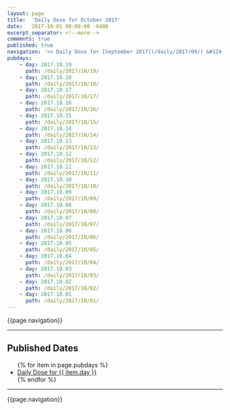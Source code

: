 ```yaml
---
layout: page
title:  'Daily Dose for October 2017'
date:   2017-10-01 00:00:00 -0400
excerpt_separator: <!--more-->
comments: true
published: true
navigation: '<< Daily Dose for [September 2017](/daily/2017/09/) &#124; [2017](/daily/2017/) &#124; Daily Dose for November 2017 >>'
pubdays: 
    - day: 2017.10.19
      path: /daily/2017/10/19/
    - day: 2017.10.18
      path: /daily/2017/10/18/
    - day: 2017.10.17
      path: /daily/2017/10/17/
    - day: 2017.10.16
      path: /daily/2017/10/16/
    - day: 2017.10.15
      path: /daily/2017/10/15/
    - day: 2017.10.14
      path: /daily/2017/10/14/
    - day: 2017.10.13
      path: /daily/2017/10/13/
    - day: 2017.10.12
      path: /daily/2017/10/12/
    - day: 2017.10.11
      path: /daily/2017/10/11/
    - day: 2017.10.10
      path: /daily/2017/10/10/
    - day: 2017.10.09
      path: /daily/2017/10/09/
    - day: 2017.10.08
      path: /daily/2017/10/08/
    - day: 2017.10.07
      path: /daily/2017/10/07/
    - day: 2017.10.06
      path: /daily/2017/10/06/
    - day: 2017.10.05
      path: /daily/2017/10/05/
    - day: 2017.10.04
      path: /daily/2017/10/04/
    - day: 2017.10.03
      path: /daily/2017/10/03/
    - day: 2017.10.02
      path: /daily/2017/10/02/
    - day: 2017.10.01
      path: /daily/2017/10/01/
---
```

{{page.navigation}}
<hr/>

## Published Dates
<ul>
  {% for item in page.pubdays %}
    <li><a href="{{ item.path }}">Daily Dose for {{ item.day }}</a></li>
  {% endfor %}
</ul>

<hr/>
{{page.navigation}}

